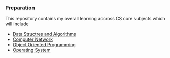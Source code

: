 ### Preparation 

This repository contains my overall learning accross CS core subjects which will include 
- [Data Structres and Algorithms](/Data%20Structures%20and%20algorithm/) 
- [Computer Network](/ComputerNetwok/)
- [Object Oriented Programming](/Object%20Oriented%20Programming/README.md/)
- [Operating System](/Operating%20system/README.md)
  